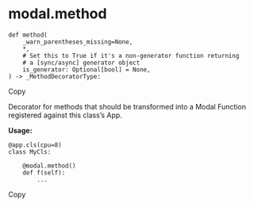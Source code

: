# modal.method

    
    
    def method(
        _warn_parentheses_missing=None,
        *,
        # Set this to True if it's a non-generator function returning
        # a [sync/async] generator object
        is_generator: Optional[bool] = None,
    ) -> _MethodDecoratorType:

Copy

Decorator for methods that should be transformed into a Modal Function
registered against this class’s App.

**Usage:**

    
    
    @app.cls(cpu=8)
    class MyCls:
    
        @modal.method()
        def f(self):
            ...

Copy


